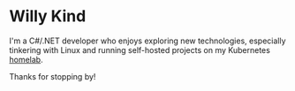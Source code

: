# Willy Kind

I'm a C#/.NET developer who enjoys exploring new technologies, especially tinkering with Linux and running self-hosted projects on my Kubernetes [homelab](https://github.com/willy-kind/homelab).

Thanks for stopping by!
